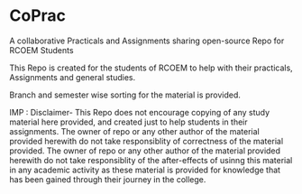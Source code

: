 # CoPrac
A collaborative Practicals and Assignments sharing open-source Repo for RCOEM Students

This Repo is created for the students of RCOEM to help  with their practicals, Assignments and general studies.

Branch and semester wise sorting for the material is provided.


IMP : Disclaimer-
This Repo does not encourage copying of any study material here provided, and created just to help students in their assignments.
The owner of repo or any other author of the material provided herewith do not take responsiblity of correctness of the material provided.
The owner of repo or any other author of the material provided herewith do not take responsiblity of the after-effects of usinng this material in any academic activity
as these material is provided for knowledge that has been gained through their journey in the college.
